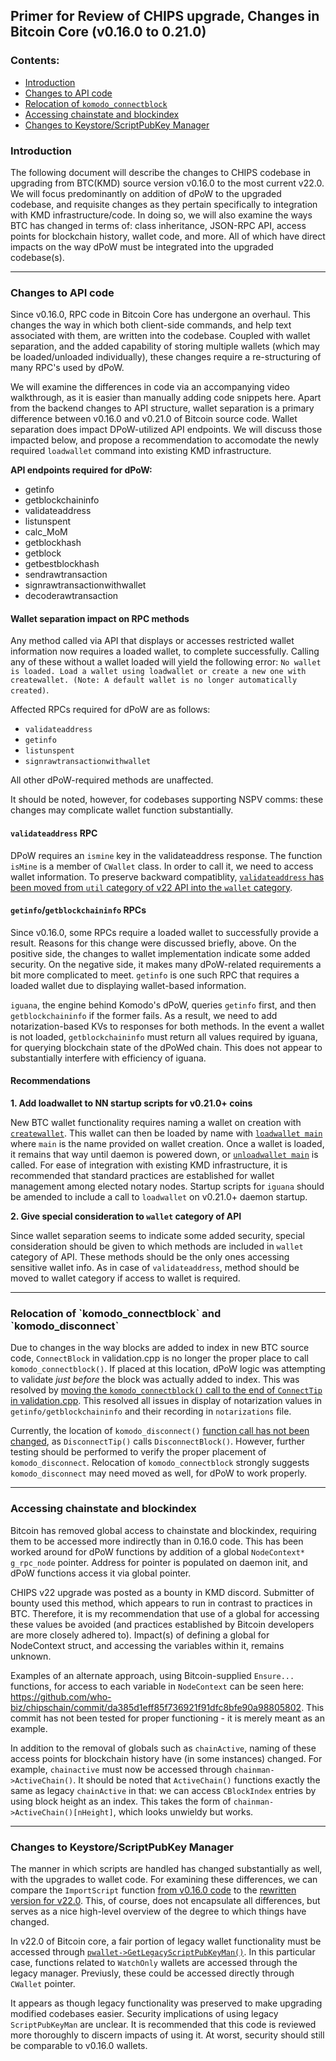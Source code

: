 ## Primer for Review of CHIPS upgrade, Changes in Bitcoin Core (v0.16.0 to 0.21.0)

<h3 id="contents"> Contents:</h3>

- [Introduction](#intro)
- [Changes to API code](#api)
- [Relocation of `komodo_connectblock`](#connectblock)
- [Accessing chainstate and blockindex](#chainstate)
- [Changes to Keystore/ScriptPubKey Manager](#keystore)

<h3 id="intro"> Introduction </h3>


The following document will describe the changes to CHIPS codebase in upgrading from BTC(KMD) source version v0.16.0 to the most current v22.0.  We  will focus predominantly on addition of dPoW to the upgraded codebase, and requisite changes as they pertain specifically to integration with KMD infrastructure/code.  In doing so, we will also examine the ways BTC has changed in terms of: class inheritance, JSON-RPC API, access points for blockchain history, wallet code, and more.  All of which have direct impacts on the way dPoW must be integrated into the upgraded codebase(s).

___

<h3 id="api">Changes to API code</h3>

Since v0.16.0, RPC code in Bitcoin Core has undergone an overhaul.  This changes the way in which both client-side commands, and help text associated with them, are written into the codebase.  Coupled with wallet separation, and the added capability of storing multiple wallets (which may be loaded/unloaded individually), these changes require a re-structuring of many RPC's used by dPoW.

We will examine the differences in code via an accompanying video walkthrough, as it is easier than manually adding code snippets here.  Apart from the backend changes to API structure, wallet separation is a primary difference between v0.16.0 and v0.21.0 of Bitcoin source code.  Wallet separation does impact DPoW-utilized API endpoints.  We will discuss those impacted below, and propose a recommendation to accomodate the newly required `loadwallet` command into existing KMD infrastructure.

**API endpoints required for dPoW:**
  - getinfo
  - getblockchaininfo
  - validateaddress
  - listunspent
  - calc_MoM
  - getblockhash
  - getblock
  - getbestblockhash
  - sendrawtransaction
  - signrawtransactionwithwallet
  - decoderawtransaction
  
#### Wallet separation impact on RPC methods

Any method called via API that displays or accesses restricted wallet information now requires a loaded wallet, to complete successfully. Calling any of these without a wallet loaded will yield the following error: `No wallet is loaded. Load a wallet using loadwallet or create a new one with createwallet. (Note: A default wallet is no longer automatically created)`. 

Affected RPCs required for dPoW are as follows:

- `validateaddress`
- `getinfo`
- `listunspent`
- `signrawtransactionwithwallet`

All other dPoW-required methods are unaffected.

It should be noted, however, for codebases supporting NSPV comms: these changes may complicate wallet function substantially.

#### `validateaddress` RPC

DPoW requires an `ismine` key in the validateaddress response.  The function `isMine` is a member of `CWallet` class.  In order to call it, we need to access wallet information.  To preserve backward compatiblity, [`validateaddress` has been moved from `util` category of v22 API into the `wallet` category](https://github.com/who-biz/chipschain/commit/aa9642ea6a532ba25e3f792fe606a32b6970a98c).

#### `getinfo`/`getblockchaininfo` RPCs

Since v0.16.0, some RPCs require a loaded wallet to successfully provide a result.  Reasons for this change were discussed briefly, above.  On the positive side, the changes to wallet implementation indicate some added security.  On the negative side, it makes many dPoW-related requirements a bit more complicated to meet.  `getinfo` is one such RPC that requires a loaded wallet due to displaying wallet-based information.

`iguana`, the engine behind Komodo's dPoW, queries `getinfo` first, and then `getblockchaininfo` if the former fails.  As a result, we need to add notarization-based KVs to responses for both methods.  In the event a wallet is not loaded, `getblockchaininfo` must return all values required by iguana, for querying blockchain state of the dPoWed chain.  This does not appear to substantially interfere with efficiency of iguana.


#### Recommendations

**1. Add loadwallet to NN startup scripts for v0.21.0+ coins**

New BTC wallet functionality requires naming a wallet on creation with [`createwallet`](https://bitcoincore.org/en/doc/0.21.0/rpc/wallet/createwallet/).  This wallet can then be loaded by name with [`loadwallet main`](https://bitcoincore.org/en/doc/0.21.0/rpc/wallet/loadwallet/) where `main` is the name provided on wallet creation.  Once a wallet is loaded, it remains that way until daemon is powered down, or [`unloadwallet main`](https://bitcoincore.org/en/doc/0.21.0/rpc/wallet/unloadwallet/) is called.  For ease of integration with existing KMD infrastructure, it is recommended that standard practices are established for wallet management among elected notary nodes.  Startup scripts for `iguana` should be amended to include a call to `loadwallet` on v0.21.0+ daemon startup.

**2. Give special consideration to `wallet` category of API**

Since wallet separation seems to indicate some added security, special consideration should be given to which methods are included in `wallet` category of API.  These methods should be the only ones accessing sensitive wallet info. As in case of `validateaddress`, method should be moved to wallet category if access to wallet is required.

___


<h3 id="connectblock"> Relocation of `komodo_connectblock` and `komodo_disconnect`</h3>

Due to changes in the way blocks are added to index in new BTC source code, `ConnectBlock` in validation.cpp is no longer the proper place to call `komodo_connectblock()`.  If placed at this location, dPoW logic was attempting to validate *just before* the block was actually added to index.  This was resolved by [moving the `komodo_connectblock()` call to the end of `ConnectTip` in validation.cpp](https://github.com/who-biz/chipschain/commit/ed28788232390491d02c5425566b186bca7b98d6).  This resolved all issues in display of notarization values in `getinfo/getblockchaininfo` and their recording in `notarizations` file.

Currently, the location of `komodo_disconnect()` [function call has not been changed](https://github.com/who-biz/chipschain/blob/da385d1eff85f736921f91dfc8bfe90a98805802/src/validation.cpp#L1692), as `DisconnectTip()` calls `DisconnectBlock()`.  However, further testing should be performed to verify the proper placement of `komodo_disconnect`.  Relocation of `komodo_connectblock` strongly suggests `komodo_disconnect` may need moved as well, for dPoW to work properly.

___


<h3 id="chainstate"> Accessing chainstate and blockindex</h3>

Bitcoin has removed global access to chainstate and blockindex, requiring them to be accessed more indirectly than in 0.16.0 code.  This has been worked around for dPoW functions by addition of a global `NodeContext* g_rpc_node` pointer.  Address for pointer is populated on daemon init, and dPoW functions access it via global pointer.

CHIPS v22 upgrade was posted as a bounty in KMD discord.  Submitter of bounty used this method, which appears to run in contrast to practices in BTC.  Therefore, it is my recommendation that use of a global for accessing these values be avoided (and practices established by Bitcoin developers are more closely adhered to).  Impact(s) of defining a global for NodeContext struct, and accessing the variables within it, remains unknown.

Examples of an alternate approach, using Bitcoin-supplied `Ensure...` functions, for access to each variable in `NodeContext` can be seen here: https://github.com/who-biz/chipschain/commit/da385d1eff85f736921f91dfc8bfe90a98805802.  This commit has not been tested for proper functioning - it is merely meant as an example.

In addition to the removal of globals such as `chainActive`, naming of these access points for blockchain history have (in some instances) changed.  For example, `chainactive` must now be accessed through `chainman->ActiveChain()`.  It should be noted that `ActiveChain()` functions exactly the same as legacy `chainActive` in that: we can access `CBlockIndex` entries by using block height as an index.  This takes the form of `chainman->ActiveChain()[nHeight]`, which looks unwieldy but works.

---

<h3 id="keystore"> Changes to Keystore/ScriptPubKey Manager</h3>

The manner in which scripts are handled has changed substantially as well, with the upgrades to wallet code.  For examining these differences, we can compare the `ImportScript` function [from v0.16.0 code](https://github.com/who-biz/chips/blob/archive-0.16.0/src/wallet/rpcdump.cpp#L208-L231) to the [rewritten version for v22.0](https://github.com/who-biz/chipschain/commit/ab875f23fbe6b316745e8b0836e6a45f802a69c3#diff-c455c7835ec6d7a6d846c1ce3d3c2ad704b01d0c2215bffb5c28c9a5a1b33369R223-R248).  This, of course, does not encapsulate all differences, but serves as a nice high-level overview of the degree to which things have changed.

In v22.0 of Bitcoin core, a fair portion of legacy wallet functionality must be accessed through [`pwallet->GetLegacyScriptPubKeyMan()`](https://github.com/who-biz/chipschain/commit/ab875f23fbe6b316745e8b0836e6a45f802a69c3#diff-c455c7835ec6d7a6d846c1ce3d3c2ad704b01d0c2215bffb5c28c9a5a1b33369R231).  In this particular case, functions related to `WatchOnly` wallets are accessed through the legacy manager. Previusly, these could be accessed directly through `CWallet` pointer. 

It appears as though legacy functionality was preserved to make upgrading modified codebases easier.  Security implications of using legacy `ScriptPubKeyMan` are unclear.  It is recommended that this code is reviewed more thoroughly to discern impacts of using it.  At worst, security should still be comparable to v0.16.0 wallets.
